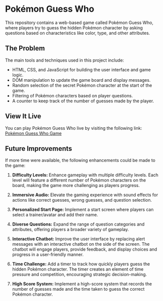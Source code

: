 
# Pokémon Guess Who

This repository contains a web-based game called Pokémon Guess Who, where players try to guess the hidden Pokémon character by asking questions based on characteristics like color, type, and other attributes. 

## The Problem

The main tools and techniques used in this project include:

- HTML, CSS, and JavaScript for building the user interface and game logic.
- DOM manipulation to update the game board and display messages.
- Random selection of the secret Pokémon character at the start of the game.
- Filtering of Pokémon characters based on player questions.
- A counter to keep track of the number of guesses made by the player.

## View It Live

You can play Pokémon Guess Who live by visiting the following link: [Pokémon Guess Who Game](https://pokemon-guess-who.netlify.app/)

## Future Improvements

If more time were available, the following enhancements could be made to the game:

1. **Difficulty Levels:** Enhance gameplay with multiple difficulty levels. Each level will feature a different number of Pokémon characters on the board, making the game more challenging as players progress.

2. **Immersive Audio:** Elevate the gaming experience with sound effects for actions like correct guesses, wrong guesses, and question selection. 

3. **Personalized Start Page:** Implement a start screen where players can select a trainer/avatar and add their name. 

4. **Diverse Questions:** Expand the range of question categories and attributes, offering players a broader variety of gameplay. 

5. **Interactive Chatbot:** Improve the user interface by replacing alert messages with an interactive chatbot on the side of the screen. The chatbot will engage players, provide feedback, and display choices and progress in a user-friendly manner.

6. **Time Challenge:** Add a timer to track how quickly players guess the hidden Pokémon character. The timer creates an element of time pressure and competition, encouraging strategic decision-making.

7. **High Score System:** Implement a high-score system that records the number of guesses made and the time taken to guess the correct Pokémon character. 


